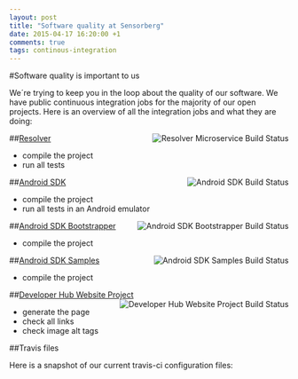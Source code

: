 ```yaml
---
layout: post
title: "Software quality at Sensorberg"
date: 2015-04-17 16:20:00 +1
comments: true
tags: continous-integration
---
```


#Software quality is important to us

We´re trying to keep you in the loop about the quality of our software. We have public continuous integration jobs for the majority of our open projects. Here is an overview of all the integration jobs and what they are doing:
 
##[Resolver](https://travis-ci.org/sensorberg-dev/resolver)  <img src="https://travis-ci.org/sensorberg-dev/resolver.svg" alt="Resolver Microservice Build Status" style="float:right">

* compile the project
* run all tests

<!--more-->

##[Android SDK](https://travis-ci.org/sensorberg-dev/android-sdk) <img src="https://travis-ci.org/sensorberg-dev/android-sdk.svg" alt="Android SDK Build Status" style="float:right">

* compile the project
* run all tests in an Android emulator

##[Android SDK Bootstrapper](https://travis-ci.org/sensorberg-dev/android-sdk-bootstrapper) <img src="https://travis-ci.org/sensorberg-dev/android-sdk-bootstrapper.svg" alt="Android SDK Bootstrapper Build Status" style="float:right">

* compile the project

##[Android SDK Samples](https://travis-ci.org/sensorberg-dev/android-sdk-samples)  <img src="https://travis-ci.org/sensorberg-dev/android-sdk-samples.svg" alt="Android SDK Samples Build Status" style="float:right">

* compile the project

##[Developer Hub Website Project](https://travis-ci.org/sensorberg-dev/sensorberg-dev.github.io)  <img src="https://travis-ci.org/sensorberg-dev/sensorberg-dev.github.io.svg" alt="Developer Hub Website Project Build Status" style="float:right">

* generate the page
* check all links
* check image alt tags

##Travis files

Here is a snapshot of our current travis-ci configuration files:

<script src="https://gist.github.com/sensorberg-admin/7f39b593fd47b5b56aac.js"></script>
